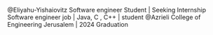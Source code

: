 @Eliyahu-Yishaiovitz
Software engineer Student | Seeking Internship Software engineer job | Java, C , C++ | student @Azrieli College of Engineering Jerusalem | 2024 Graduation

